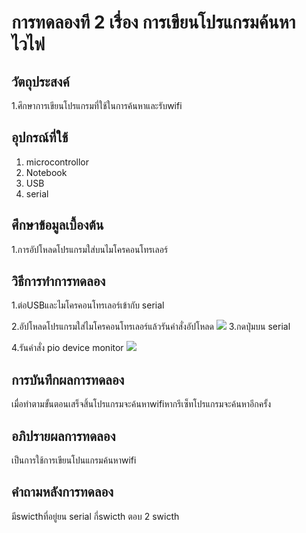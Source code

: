 # การทดลองที 2 เรื่อง การเขียนโปรแกรมค้นหาไวไฟ
## วัตถุประสงค์
1.ศึกษาการเขียนโปรแกรมที่ใช้ในการค้นหาและรับwifi
## อุปกรณ์ที่ใช้
1. microcontrollor
2. Notebook 
3. USB
4. serial
## ศึกษาข้อมูลเบื้องต้น
1.การอัปโหลดโปรแกรมใส่บนไมโครคอนโทรเลอร์
## วิธีการทําการทดลอง
1.ต่อUSBและไมโครคอนโทรเลอร์เข้ากับ serial

2.อัปโหลดโปรแกรมใส่ไมโครคอนโทรเลอร์แล้วรันคำสั่งอัปโหลด
![](https://user-images.githubusercontent.com/80879956/112443935-15712900-8d80-11eb-8bca-dbc5443458cf.jpg)
3.กดปุ่มบน serial

4.รันคำสั่ง pio device monitor
![](https://user-images.githubusercontent.com/80879956/112443954-199d4680-8d80-11eb-95fb-2c82aaf3d02b.jpg)
## การบันทึกผลการทดลอง
เมื่อทำตามขั้นตอนเสร็จสิ้นโปรแกรมจะค้นหาwifiหากรีเซ็ทโปรแกรมจะค้นหาอีกครั้ง
## อภิปรายผลการทดลอง
เป็นการใช้การเขียนโปนแกรมค้นหาwifi
## คําถามหลังการทดลอง
มีswicthที่อยู่ยน serial กี่swicth ตอบ 2 swicth
